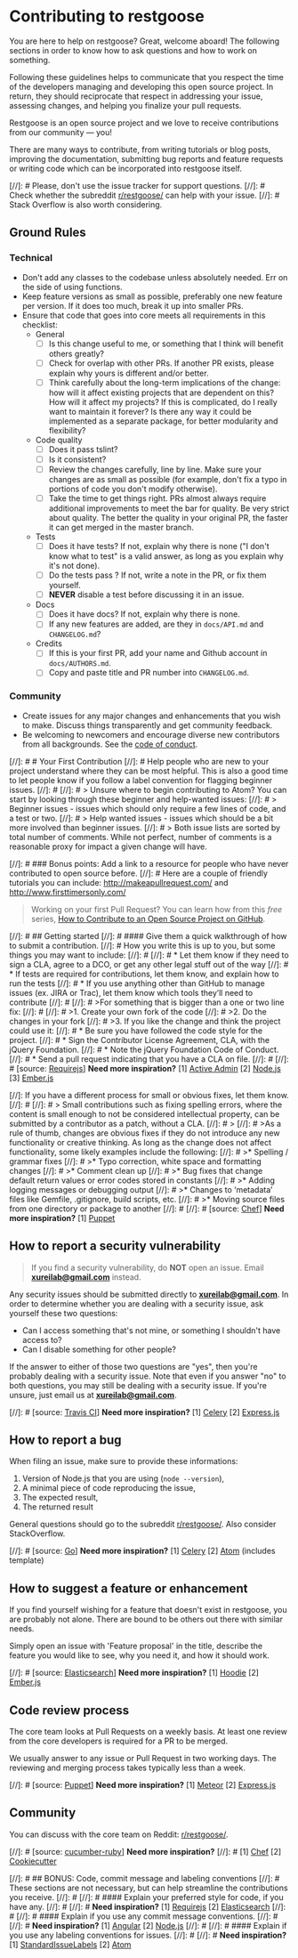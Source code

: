 ---
---
# Contributing to restgoose

You are here to help on restgoose? Great, welcome aboard! 
The following sections in order to know how to ask questions and how to work on something.

Following these guidelines helps to communicate that you respect the time of the developers managing and developing this open source project. 
In return, they should reciprocate that respect in addressing your issue, assessing changes, and helping you finalize your pull requests.

Restgoose is an open source project and we love to receive contributions from our community — you!

There are many ways to contribute, from writing tutorials or blog posts, improving the documentation, submitting bug reports and feature requests or writing code which can be incorporated into restgoose itself.

[//]: # Please, don't use the issue tracker for support questions. 
[//]: # Check whether the subreddit [r/restgoose/](https://www.reddit.com/r/restgoose/) can help with your issue.
[//]: # Stack Overflow is also worth considering.

## Ground Rules
### Technical
- Don't add any classes to the codebase unless absolutely needed. Err on the side of using functions.
- Keep feature versions as small as possible, preferably one new feature per version. If it does too much, break it up into smaller PRs.
- Ensure that code that goes into core meets all requirements in this checklist: 
    - General
        - [ ] Is this change useful to me, or something that I think will benefit others greatly?
        - [ ] Check for overlap with other PRs. If another PR exists, please explain why yours is different and/or better. 
        - [ ] Think carefully about the long-term implications of the change: how will it affect existing projects that are dependent on this? How will it affect my projects? If this is complicated, do I really want to maintain it forever? Is there any way it could be implemented as a separate package, for better modularity and flexibility?
    - Code quality    
        - [ ] Does it pass tslint?
        - [ ] Is it consistent?
        - [ ] Review the changes carefully, line by line. Make sure your changes are as small as possible (for example, don't fix a typo in portions of code you don't modify otherwise).
        - [ ] Take the time to get things right. PRs almost always require additional improvements to meet the bar for quality. Be very strict about quality. The better the quality in your original PR, the faster it can get merged in the master branch. 
    - Tests    
        - [ ] Does it have tests? If not, explain why there is none ("I don't know what to test" is a valid answer, as long as you explain why it's not done).
        - [ ] Do the tests pass ? If not, write a note in the PR, or fix them yourself.
        - [ ] **NEVER** disable a test before discussing it in an issue.
    - Docs
        - [ ] Does it have docs? If not, explain why there is none.
        - [ ] If any new features are added, are they in `docs/API.md` and `CHANGELOG.md`?
    - Credits
        - [ ] If this is your first PR, add your name and Github account in `docs/AUTHORS.md`.
        - [ ] Copy and paste title and PR number into `CHANGELOG.md`.

### Community
- Create issues for any major changes and enhancements that you wish to make. Discuss things transparently and get community feedback.
- Be welcoming to newcomers and encourage diverse new contributors from all backgrounds. See the [code of conduct](./CODE_OF_CONDUCT.md).


[//]: # # Your First Contribution
[//]: # Help people who are new to your project understand where they can be most helpful. This is also a good time to let people know if you follow a label convention for flagging beginner issues.
[//]: # 
[//]: # > Unsure where to begin contributing to Atom? You can start by looking through these beginner and help-wanted issues:
[//]: # > Beginner issues - issues which should only require a few lines of code, and a test or two.
[//]: # > Help wanted issues - issues which should be a bit more involved than beginner issues.
[//]: # > Both issue lists are sorted by total number of comments. While not perfect, number of comments is a reasonable proxy for impact a given change will have.

[//]: # ### Bonus points: Add a link to a resource for people who have never contributed to open source before.
[//]: # Here are a couple of friendly tutorials you can include: http://makeapullrequest.com/ and http://www.firsttimersonly.com/

> Working on your first Pull Request? You can learn how from this *free* series, [How to Contribute to an Open Source Project on GitHub](https://egghead.io/series/how-to-contribute-to-an-open-source-project-on-github).

[//]: # ## Getting started
[//]: # #### Give them a quick walkthrough of how to submit a contribution.
[//]: # How you write this is up to you, but some things you may want to include:
[//]: # 
[//]: # * Let them know if they need to sign a CLA, agree to a DCO, or get any other legal stuff out of the way
[//]: # * If tests are required for contributions, let them know, and explain how to run the tests
[//]: # * If you use anything other than GitHub to manage issues (ex. JIRA or Trac), let them know which tools they’ll need to contribute
[//]: # 
[//]: # >For something that is bigger than a one or two line fix:
[//]: # 
[//]: # >1. Create your own fork of the code
[//]: # >2. Do the changes in your fork
[//]: # >3. If you like the change and think the project could use it:
[//]: #     * Be sure you have followed the code style for the project.
[//]: #     * Sign the Contributor License Agreement, CLA, with the jQuery Foundation.
[//]: #     * Note the jQuery Foundation Code of Conduct.
[//]: #     * Send a pull request indicating that you have a CLA on file.
[//]: # 
[//]: # [source: [Requirejs](http://requirejs.org/docs/contributing.html)] **Need more inspiration?** [1] [Active Admin](https://github.com/activeadmin/activeadmin/blob/master/CONTRIBUTING.md#1-where-do-i-go-from-here) [2] [Node.js](https://github.com/nodejs/node/blob/master/CONTRIBUTING.md#code-contributions) [3] [Ember.js](https://github.com/emberjs/ember.js/blob/master/CONTRIBUTING.md#pull-requests)

[//]: If you have a different process for small or obvious fixes, let them know.
[//]: # 
[//]: # > Small contributions such as fixing spelling errors, where the content is small enough to not be considered intellectual property, can be submitted by a contributor as a patch, without a CLA.
[//]: # >
[//]: # >As a rule of thumb, changes are obvious fixes if they do not introduce any new functionality or creative thinking. As long as the change does not affect functionality, some likely examples include the following:
[//]: # >* Spelling / grammar fixes
[//]: # >* Typo correction, white space and formatting changes
[//]: # >* Comment clean up
[//]: # >* Bug fixes that change default return values or error codes stored in constants
[//]: # >* Adding logging messages or debugging output
[//]: # >* Changes to ‘metadata’ files like Gemfile, .gitignore, build scripts, etc.
[//]: # >* Moving source files from one directory or package to another
[//]: # 
[//]: # [source: [Chef](https://github.com/chef/chef/blob/master/CONTRIBUTING.md#chef-obvious-fix-policy)] **Need more inspiration?** [1] [Puppet](https://github.com/puppetlabs/puppet/blob/master/CONTRIBUTING.md#making-trivial-changes)

## How to report a security vulnerability
> If you find a security vulnerability, do **NOT** open an issue. Email [**xureilab@gmail.com**](mailto:xureilab@gmail.com) instead.

Any security issues should be submitted directly to [**xureilab@gmail.com**](mailto:xureilab@gmail.com).
In order to determine whether you are dealing with a security issue, ask yourself these two questions:
- Can I access something that's not mine, or something I shouldn't have access to?
- Can I disable something for other people?

If the answer to either of those two questions are "yes", then you're probably dealing with a security issue. 
Note that even if you answer "no" to both questions, you may still be dealing with a security issue.
If you're unsure, just email us at [**xureilab@gmail.com**](mailto:xureilab@gmail.com).

[//]: # [source: [Travis CI](https://github.com/travis-ci/travis-ci/blob/master/CONTRIBUTING.md)] **Need more inspiration?** [1] [Celery](https://github.com/celery/celery/blob/master/CONTRIBUTING.rst#security) [2] [Express.js](https://github.com/expressjs/express/blob/master/Security.md)

## How to report a bug
When filing an issue, make sure to provide these informations:
1. Version of Node.js that you are using (`node --version`),
2. A minimal piece of code reproducing the issue,
3. The expected result,
4. The returned result

General questions should go to the subreddit [r/restgoose/](https://www.reddit.com/r/restgoose/). Also consider StackOverflow.

[//]: # [source: [Go](https://github.com/golang/go/blob/master/CONTRIBUTING.md#filing-issues)] **Need more inspiration?** [1] [Celery](https://github.com/celery/celery/blob/master/CONTRIBUTING.rst#other-bugs ) [2] [Atom](https://github.com/atom/atom/blob/master/CONTRIBUTING.md#reporting-bugs) (includes template)

## How to suggest a feature or enhancement
If you find yourself wishing for a feature that doesn't exist in restgoose, you are probably not alone.
There are bound to be others out there with similar needs. 

Simply open an issue with 'Feature proposal' in the title, describe the feature you would like to see, why you need it, and how it should work. 

[//]: # [source: [Elasticsearch](https://github.com/elastic/elasticsearch/blob/master/CONTRIBUTING.md#feature-requests)] **Need more inspiration?** [1] [Hoodie](https://github.com/hoodiehq/hoodie/blob/master/CONTRIBUTING.md#feature-requests) [2] [Ember.js](https://github.com/emberjs/ember.js/blob/master/CONTRIBUTING.md#requesting-a-feature)

## Code review process
The core team looks at Pull Requests on a weekly basis. 
At least one review from the core developers is required for a PR to be merged.

We usually answer to any issue or Pull Request in two working days. The reviewing and merging process takes typically less than a week.

[//]: # [source: [Puppet](https://github.com/puppetlabs/puppet/blob/master/CONTRIBUTING.md#submitting-changes)] **Need more inspiration?** [1] [Meteor](https://meteor.hackpad.com/Responding-to-GitHub-Issues-SKE2u3tkSiH ) [2] [Express.js](https://github.com/expressjs/express/blob/master/Contributing.md#becoming-a-committer)

## Community
You can discuss with the core team on Reddit: [r/restgoose/](https://www.reddit.com/r/restgoose/).

[//]: # [source: [cucumber-ruby](https://github.com/cucumber/cucumber-ruby/blob/master/CONTRIBUTING.md#talking-with-other-devs)] **Need more inspiration?**
[//]: # [1] [Chef](https://github.com/chef/chef/blob/master/CONTRIBUTING.md#-developer-office-hours) [2] [Cookiecutter](https://github.com/audreyr/cookiecutter#community)

[//]: # ## BONUS: Code, commit message and labeling conventions
[//]: # These sections are not necessary, but can help streamline the contributions you receive.
[//]: # 
[//]: # #### Explain your preferred style for code, if you have any.
[//]: # 
[//]: # **Need inspiration?** [1] [Requirejs](http://requirejs.org/docs/contributing.html#codestyle) [2] [Elasticsearch](https://github.com/elastic/elasticsearch/blob/master/CONTRIBUTING.md#contributing-to-the-elasticsearch-codebase)
[//]: # 
[//]: # #### Explain if you use any commit message conventions.
[//]: # 
[//]: # **Need inspiration?** [1] [Angular](https://github.com/angular/material/blob/master/.github/CONTRIBUTING.md#submit) [2] [Node.js](https://github.com/nodejs/node/blob/master/CONTRIBUTING.md#step-3-commit)
[//]: # 
[//]: # #### Explain if you use any labeling conventions for issues.
[//]: # 
[//]: # **Need inspiration?** [1] [StandardIssueLabels](https://github.com/wagenet/StandardIssueLabels#standardissuelabels) [2] [Atom](https://github.com/atom/atom/blob/master/CONTRIBUTING.md#issue-and-pull-request-labels)
